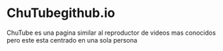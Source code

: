 # ChuTubegithub.io
ChuTube es una pagina similar al reproductor de videos mas conocidos pero este esta centrado en una sola persona
